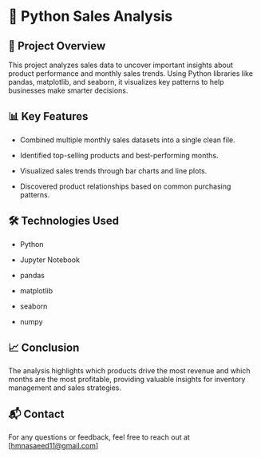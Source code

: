 # 🛒 Python Sales Analysis #
## 📄 Project Overview ##
This project analyzes sales data to uncover important insights about product performance and monthly sales trends. Using Python libraries like pandas, matplotlib, and seaborn, it visualizes key patterns to help businesses make smarter decisions.
## 📊 Key Features ##
* Combined multiple monthly sales datasets into a single clean file.

* Identified top-selling products and best-performing months.

* Visualized sales trends through bar charts and line plots.

* Discovered product relationships based on common purchasing patterns.
## 🛠️ Technologies Used ##
* Python

* Jupyter Notebook

* pandas

* matplotlib

* seaborn

* numpy
## 📈 Conclusion ##
The analysis highlights which products drive the most revenue and which months are the most profitable, providing valuable insights for inventory management and sales strategies.

## 📬 Contact ##
For any questions or feedback, feel free to reach out at [hmnasaeed11@gmail.com]
